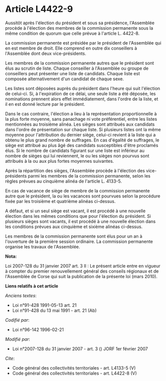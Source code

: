 # Article L4422-9

Aussitôt après l'élection du président et sous sa présidence, l'Assemblée procède à l'élection des membres de la commission
permanente sous la même condition de quorum que celle prévue à l'article L. 4422-8. 

La commission permanente est présidée par le président de l'Assemblée qui en est membre de droit. Elle comprend en outre dix
conseillers à l'Assemblée dont deux vice-présidents. 

Les membres de la commission permanente autres que le président sont élus au scrutin de liste. Chaque conseiller à
l'Assemblée ou groupe de conseillers peut présenter une liste de candidats. Chaque liste est composée alternativement d'un
candidat de chaque sexe. 

Les listes sont déposées auprès du président dans l'heure qui suit l'élection de celui-ci. Si, à l'expiration de ce délai,
une seule liste a été déposée, les nominations prennent alors effet immédiatement, dans l'ordre de la liste, et il en est
donné lecture par le président. 

Dans le cas contraire, l'élection a lieu à la représentation proportionnelle à la plus forte moyenne, sans panachage ni vote
préférentiel, entre les listes mentionnées au troisième alinéa. Les sièges sont attribués aux candidats dans l'ordre de
présentation sur chaque liste. Si plusieurs listes ont la même moyenne pour l'attribution du dernier siège, celui-ci revient
à la liste qui a obtenu le plus grand nombre de suffrages. En cas d'égalité de suffrages, le siège est attribué au plus âgé
des candidats susceptibles d'être proclamés élus. Si le nombre de candidats figurant sur une liste est inférieur au nombre de
sièges qui lui reviennent, le ou les sièges non pourvus sont attribués à la ou aux plus fortes moyennes suivantes. 

Après la répartition des sièges, l'Assemblée procède à l'élection des vice-présidents parmi les membres de la commission
permanente, selon les règles prévues au cinquième alinéa de l'article L. 4133-5.

En cas de vacance de siège de membre de la commission permanente autre que le président, la ou les vacances sont pourvues
selon la procédure fixée par les troisième et quatrième alinéas ci-dessus. 

A défaut, et si un seul siège est vacant, il est procédé à une nouvelle élection dans les mêmes conditions que pour
l'élection du président. Si plusieurs sièges sont vacants, il est procédé à une nouvelle élection dans les conditions prévues
aux cinquième et sixième alinéas ci-dessus. 

Les membres de la commission permanente sont élus pour un an à l'ouverture de la première session ordinaire. La commission
permanente organise les travaux de l'Assemblée.

**Nota:**

Loi 2007-128 du 31 janvier 2007 art. 3 II : Le présent article entre en vigueur à compter du premier renouvellement général
des conseils régionaux et de l'Assemblée de Corse qui suit la publication de la présente loi (mars 2010).

**Liens relatifs à cet article**

_Anciens textes_:

  - Loi n°91-428 1991-05-13 art. 21
  - Loi n°91-428 du 13 mai 1991 - art. 21 (Ab)

_Codifié par_:

  - Loi n°96-142 1996-02-21

_Modifié par_:

  - Loi n°2007-128 du 31 janvier 2007 - art. 3 () JORF 1er février 2007

_Cite_:

  - Code général des collectivités territoriales - art. L4133-5 (V)
  - Code général des collectivités territoriales - art. L4422-8 (V)

